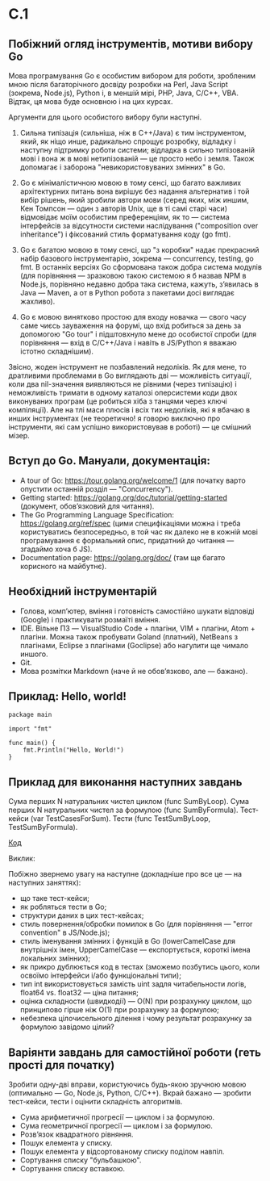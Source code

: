 # C.1

## Побіжний огляд інструментів, мотиви вибору Go

Мова програмування Go є особистим вибором для роботи, зробленим мною після багаторічного досвіду розробки на Perl, Java Script (зокрема, Node.js), Python і, в меншій мірі, PHP, Java, C/C++, VBA. Відтак, ця мова буде основною і на цих курсах.

Аргументи для цього особистого вибору були наступні.

1. Сильна типізація (сильніша, ніж в C++/Java) є тим інструментом, який, як ніщо инше, радикально спрощує розробку, відладку і наступну підтримку роботи системи; відладка в сильно типізованій мові і вона ж в мові нетипізованій — це просто небо і земля. Також допомагає і заборона "невикористовуваних змінних" в Go. 

2. Go є мінімалістичною мовою в тому сенсі, що багато важливих архітектурних питань вона вирішує без надання альтернатив і той вибір рішень, який зробили автори мови (серед яких, між иншим, Кен Томпсон — один з авторів Unix, ще в ті самі старі часи) відмовідає моїм особистим преференціям, як то — система інтерфейсів за відсутности системи наслідування ("composition over inheritance") і фіксований стиль форматування коду (go fmt).

3. Go є багатою мовою в тому сенсі, що "з коробки" надає прекрасний набір базового інструментарію, зокрема — concurrency, testing, go fmt. В останніх версіях Go сформована також добра система модулів (для порівняння — зразковою такою системою я б назвав NPM в Node.js, порівняно недавно добра така система, кажуть, зʼявилась в Java — Maven, а от в Python робота з пакетами досі виглядає жахливо).

4. Go є мовою винятково простою для входу новачка — свого часу саме чиєсь зауваження на форумі, що вхід робиться за день за допомогою "Go tour" і підштовхнуло мене до особистої спроби (для порівняння — вхід в C/C++/Java і навіть в JS/Python я вважаю істотно складнішим).

Звісно, жоден інструмент не позбавлений недоліків. Як для мене, то дратливими проблемами в Go виглядають дві — можливість ситуації, коли два nil-значення виявляються не рівними (через типізацію) і неможливість тримати в одному каталозі оперсистеми коди двох виконуваних програм (це робиться хіба з танцями через ключі компіляції). Але на тлі маси плюсів і всіх тих недоліків, які я вбачаю в инших інструментах (не теоретично! я говорю виключно про інструменти, які сам успішно використовував в роботі) — це смішний мізер.


## Вступ до Go. Мануали, документація:

* A tour of Go:  https://tour.golang.org/welcome/1 (для початку варто опустити останній розділ — "Concurrency").
* Getting started: https://golang.org/doc/tutorial/getting-started (документ, обовʼязковий для читання).
* The Go Programming Language Specification: https://golang.org/ref/spec (цими специфікаціями можна і треба користуватись безпосередньо, в той час як далеко не в кожній мові програмування є формальний опис, придатний до читання — згадаймо хоча б JS).
* Documentation page: https://golang.org/doc/ (там ще багато корисного на майбутнє).


## Необхідний інструментарій

* Голова, компʼютер, вміння і готовність самостійно шукати відповіді (Google) і практикувати розмаїті вміння. 
* IDE. Вільне ПЗ — VisualStudio Code + плагіни, VIM + плагіни, Atom + плагіни. Можна також пробувати Goland (платний), NetBeans з плагінами, Eclipse з плагінами (Goclipse) або 
нагулити ще чимало иншого.
* Git.
* Мова розмітки Markdown (наче й не обовʼязково, але — бажано).

## Приклад: Hello, world!

    package main

    import "fmt"

    func main() {
        fmt.Println("Hello, World!")
    }


## Приклад для виконання наступних завдань

Сума перших N натуральних чистел циклом (func SumByLoop).
Сума перших N натуральних чистел за формулою (func SumByFormula). 
Тест-кейси (var TestCasesForSum). 
Тести (func TestSumByLoop, TestSumByFormula). 

[Код](https://github.com/pavlo67/schola/tree/master/examples/c1)

Виклик:

Побіжно звернемо увагу на наступне (докладніше про все це — на наступних заняттях):
* що таке тест-кейси;
* як робляться тести в Go;  
* структури даних в цих тест-кейсах;
* стиль повернення/обробки помилок в Go (для порівняння — "error convention" в JS/Node.js);
* стиль іменування змінних і функцій в Go (lowerCamelCase для внутрішніх імен, UpperCamelCase — експортується, короткі імена локальних змінних);
* як прикро дублюється код в тестах (зможемо позбутись цього, коли освоїмо інтерфейси і/або функціональні типи);
* тип int використовується замість uint задля читабельности логів, float64 vs. float32 — ціна питання;
* оцінка складности (швидкодії) — O(N) при розрахунку циклом, що принципово гірше ніж O(1) при розрахунку за формулою;
* небезпека цілочисельного ділення і чому результат розрахунку за формулою завідомо цілий? 


## Варіянти завдань для самостійної роботи (геть прості для початку)

Зробити одну-дві вправи, користуючись будь-якою зручною мовою (оптимально — Go, Node.js, Python, C/C++). Вкрай бажано — зробити тест-кейси, тести і оцінити складність алгоритмів.  

* Сума арифметичної прогресії — циклом і за формулою. 
* Сума геометричної прогресії — циклом і за формулою. 
* Розвʼязок квадратного рівняння.
* Пошук елемента у списку.
* Пошук елемента у відсортованому списку поділом навпіл.
* Сортування списку "бульбашкою".
* Сортування списку вставкою.
